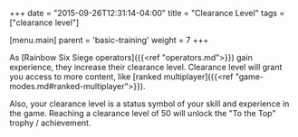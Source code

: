 +++
date = "2015-09-26T12:31:14-04:00"
title = "Clearance Level"
tags = ["clearance level"]

[menu.main]
  parent = 'basic-training'
  weight = 7
+++

As [Rainbow Six Siege operators]({{<ref "operators.md">}}) gain experience, they increase their clearance level. Clearance level will grant you access to more content, like [ranked multiplayer]({{<ref "game-modes.md#ranked-multiplayer">}}).

Also, your clearance level is a status symbol of your skill and experience in the game. Reaching a clearance level of 50 will unlock the "To the Top" trophy / achievement.
